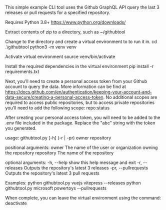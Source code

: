 This simple example CLI tool uses the Github GraphQL API query the last 3 releases or pull requests for a specified repository.

Requires Python 3.8+  https://www.python.org/downloads/

Extract contents of zip to a directory, such as ~/githubtool
 
Change to the directory and create a virtual environment to to run it in.
cd .\githubtool
python3 -m venv venv
 
Activate virtual environment
source venv/bin/activate
 
Install the required dependencies in the virtual environment
pip install -r requirements.txt 
 
Next, you'll need to create a personal access token from your Github account to query the data. More information can be find at https://docs.github.com/en/authentication/keeping-your-account-and-data-secure/creating-a-personal-access-token. No additional scopes are required to access public repositories, but to access private repositories you'll need to add the following scope:
repo:status

After creating your personal access token, you will need to be added to the .env file included in the package. Replace the "abc" string with the token you generated.

usage: githubtool.py [-h] (-r | -pr) owner repository

positional arguments:
  owner                The name of the user or organization owning the repository
  repository           The name of the repository

optional arguments:
  -h, --help           show this help message and exit
  -r, --releases       Outputs the repository's latest 3 releases
  -pr, --pullrequests  Outputs the repository's latest 3 pull requests
  
Examples:
python githubtool.py vuejs vitepress --releases
python githubtool.py microsoft powertoys --pullrequests


When complete, you can leave the virtual environment using the command:
deactivate
